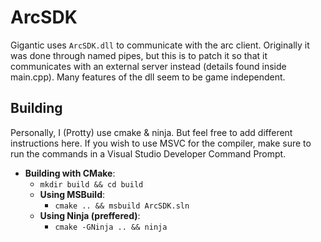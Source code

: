 # ArcSDK
Gigantic uses `ArcSDK.dll` to communicate with the arc client. Originally it was done through named pipes, but this is to patch it so that it communicates with an external server instead (details found inside main.cpp). Many features of the dll seem to be game independent.

## Building
Personally, I (Protty) use cmake & ninja. But feel free to add different instructions here. If you wish to use MSVC for the compiler, make sure to run the commands in a Visual Studio Developer Command Prompt.

- **Building with CMake**:
    * `mkdir build && cd build`
    * **Using MSBuild**:
        * `cmake .. && msbuild ArcSDK.sln`
    * **Using Ninja (preffered)**:
        * `cmake -GNinja .. && ninja`
